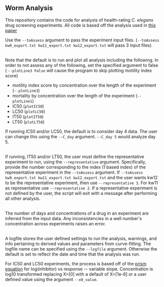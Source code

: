 ## Worm Analysis
This repository contains the code for analysis of health-rating *C. elegans* drug screening experiments. All code is based off the analysis used in [this paper](https://journals.plos.org/plosone/article?id=10.1371/journal.pone.0179376)<br />

Use the `--toAssess` argument to pass the experiment input files. (`--toAssess kw9_export.txt kw11_export.txt kw12_export.txt` will pass 3 input files). <br /><br />

Note that the default is to run and plot all analysis including the following. In order to not assess any of the following, set the specified argument to false ( `--plotLine3 False` will cause the program to skip plotting motility index score)
- motility index score by concentration over the length of the experiment (`--plotLine3`)
- mortality by concentration over the length of the experiment (`--plotLine1`)
- IC50 (`plotIC50`)
- LC50 (`plotLC50`)
- IT50 (`plotIT50`)
- LT50 (`plotLT50`)

If running IC50 and/or LC50, the default is to consider day 4 data. The user can change this using the `--C_day` argument. `--C_day 5` would analyze day 5. <br /><br />

If running, IT50 and/or LT50, the user must define the representative experiment to run, using the `--representative` argument. Specifically, provide the number corresponding to the index (1 based index) of the representative experiment in the `--toAssess` argument. If `--toAssess kw9_export.txt kw11_export.txt kw12_export.txt` and the user wants kw12 to be the representative experiment, then use `--representative 3`. For kw11 as representative use `--representative 2`. If a representative experiment is not defined by the user, the script will exit with a message after performing all other analysis. <br /><br />

The number of days and concentrations of a drug in an experiment are inferred from the input data. Any inconsistencies in a well number's concentration across experiments raises an error. <br /><br />

A logfile stores the user defined settings to run the analysis, warnings, and info pertaining to derived values and parameters from curve-fitting. The logfile name can be specified using the `--logfile` argument. Otherwise the default is set to reflect the date and time that the analysis was run.

For IC50 and LC50 experiments, the process is based off of the [prism equation](https://www.graphpad.com/guides/prism/8/curve-fitting/reg_dr_inhibit_variable.htm) for log(inhibitor) vs response -- variable slope. Concentration is log10 transformed replacing X=[0] with a default of X=[1e-6] or a user defined value using the argument `--x0_value`.
